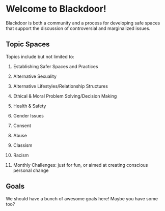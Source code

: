 # Welcome to Blackdoor!

Blackdoor is both a community and a process for developing safe spaces that support the discussion of controversial and marginalized issues.

## Topic Spaces

Topics include but not limited to:

1. Establishing Safer Spaces and Practices

2. Alternative Sexuality

3. Alternative Lifestyles/Relationship Structures

4. Ethical & Moral Problem Solving/Decision Making

5. Health & Safety

6. Gender Issues

7. Consent

8. Abuse

9. Classism

10. Racism

11. Monthly Challenges: just for fun, or aimed at creating conscious personal change

## Goals

We should have a bunch of awesome goals here! Maybe you have some too?

## 



